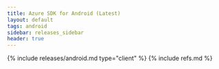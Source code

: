 ```yaml
---
title: Azure SDK for Android (Latest)
layout: default
tags: android
sidebar: releases_sidebar
header: true
---
```

{% include releases/android.md type="client" %}
{% include refs.md %}